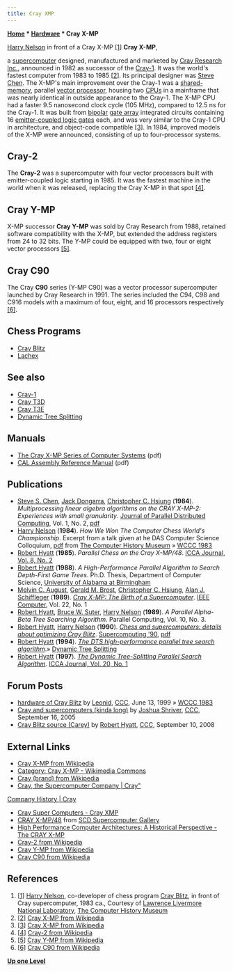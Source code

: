 ```yaml
---
title: Cray XMP
---
```

**[Home](Home "Home") * [Hardware](Hardware "Hardware") * Cray X-MP**

[](http://www.computerhistory.org/chess/full_record.php?iid=stl-431e1a07bbf20) [Harry Nelson](Harry_Nelson "Harry Nelson") in front of a Cray X-MP <a id="cite-note-1" href="#cite-ref-1">[1]</a>
**Cray X-MP**,

a [supercomputer](https://en.wikipedia.org/wiki/Supercomputer) designed, manufactured and marketed by [Cray Research Inc.](https://en.wikipedia.org/wiki/Cray#Cray_Research_Inc._and_Cray_Computer_Corporation:_1972_to_1996), announced in 1982 as successor of the [Cray-1](Cray-1 "Cray-1"). It was the world's fastest computer from 1983 to 1985 <a id="cite-note-2" href="#cite-ref-2">[2]</a>. Its principal designer was [Steve Chen](https://en.wikipedia.org/wiki/Steve_Chen_%28computer_engineer%29). The X-MP's main improvement over the Cray-1 was a [shared-memory](Memory#Shared "Memory"), parallel [vector processor](https://en.wikipedia.org/wiki/Vector_processor), housing two [CPUs](https://en.wikipedia.org/wiki/Central_processing_unit) in a mainframe that was nearly identical in outside appearance to the Cray-1. The X-MP CPU had a faster 9.5 nanosecond clock cycle (105 MHz), compared to 12.5 ns for the Cray-1. It was built from [bipolar](https://en.wikipedia.org/wiki/Bipolar_junction_transistor) [gate array](https://en.wikipedia.org/wiki/Gate_array) integrated circuits containing 16 [emitter-coupled logic gates](https://en.wikipedia.org/wiki/Emitter-coupled_logic) each, and was very similar to the Cray-1 CPU in architecture, and object-code compatible <a id="cite-note-3" href="#cite-ref-3">[3]</a>. In 1984, improved models of the X-MP were announced, consisting of up to four-processor systems.

## Cray-2

The **Cray-2** was a supercomputer with four vector processors built with emitter-coupled logic starting in 1985. It was the fastest machine in the world when it was released, replacing the Cray X-MP in that spot <a id="cite-note-4" href="#cite-ref-4">[4]</a>.

## Cray Y-MP

X-MP successor **Cray Y-MP** was sold by Cray Research from 1988, retained software compatibility with the X-MP, but extended the address registers from 24 to 32 bits. The Y-MP could be equipped with two, four or eight vector processors <a id="cite-note-5" href="#cite-ref-5">[5]</a>.

## Cray C90

The Cray **C90** series (Y-MP C90) was a vector processor supercomputer launched by Cray Research in 1991. The series included the C94, C98 and C916 models with a maximum of four, eight, and 16 processors respectively <a id="cite-note-6" href="#cite-ref-6">[6]</a>.

## Chess Programs

- [Cray Blitz](Cray_Blitz "Cray Blitz")
- [Lachex](Lachex "Lachex")

## See also

- [Cray-1](Cray-1 "Cray-1")
- [Cray T3D](Cray_T3D "Cray T3D")
- [Cray T3E](Cray_T3E "Cray T3E")
- [Dynamic Tree Splitting](Dynamic_Tree_Splitting "Dynamic Tree Splitting")

## Manuals

- [The Cray X-MP Series of Computer Systems](http://archive.computerhistory.org/resources/text/Cray/Cray.X-MP.1985.102646183.pdf) (pdf)
- [CAL Assembly Reference Manual](http://bitsavers.informatik.uni-stuttgart.de/pdf/cray/CAL/2240000B_Prelim_CAL_RefMan_Dec75.pdf) (pdf)

## Publications

- [Steve S. Chen](https://en.wikipedia.org/wiki/Steve_Chen_%28computer_engineer%29), [Jack Dongarra](Mathematician#JDongarra "Mathematician"), [Christopher C. Hsiung](http://dblp.uni-trier.de/pers/hd/h/Hsiung:Christopher_C=) (**1984**). *Multiprocessing linear algebra algorithms on the CRAY X-MP-2: Experiences with small granularity*. [Journal of Parallel Distributed Computing](http://dblp.uni-trier.de/db/journals/jpdc/jpdc1.html#ChenDH84), Vol. 1, No. 2, [pdf](http://www.netlib.org/utk/people/JackDongarra/PAPERS/009_1984_multiprocessing-linear-algebra-algorithms-on-the-cray-x-mp-2.pdf)
- [Harry Nelson](Harry_Nelson "Harry Nelson") (**1984**). *How We Won The Computer Chess World's Championship*. Excerpt from a talk given at he DAS Computer Science Colloquium, [pdf](http://archive.computerhistory.org/projects/chess/related_materials/text/3-1%20and%203-2.Nelson-Harry.Cray-Blitz.How_we_won.Jan-1984/Nelson-Harry.Cray-Blitz.How_we_won.Jan-1984.062303020.pdf) from [The Computer History Museum](The_Computer_History_Museum "The Computer History Museum") » [WCCC 1983](WCCC_1983 "WCCC 1983")
- [Robert Hyatt](Robert_Hyatt "Robert Hyatt") (**1985**). *Parallel Chess on the Cray X-MP/48*. [ICCA Journal, Vol. 8, No. 2](ICGA_Journal#8_2 "ICGA Journal")
- [Robert Hyatt](Robert_Hyatt "Robert Hyatt") (**1988**). *A High-Performance Parallel Algorithm to Search Depth-First Game Trees*. Ph.D. Thesis, Department of Computer Science, [University of Alabama at Birmingham](University_of_Alabama_at_Birmingham "University of Alabama at Birmingham")
- [Melvin C. August](http://dblp.uni-trier.de/pers/hc/a/August:Melvin_C=), [Gerald M. Brost](http://dblp.uni-trier.de/pers/hc/b/Brost:Gerald_M=), [Christopher C. Hsiung](http://dblp.uni-trier.de/pers/hd/h/Hsiung:Christopher_C=), [Alan J. Schiffleger](http://dblp.uni-trier.de/pers/hc/s/Schiffleger:Alan_J=) (**1989**). *[Cray X-MP: The Birth of a Supercomputer](http://dl.acm.org/citation.cfm?id=58557)*. [IEEE Computer](IEEE#Computer "IEEE"), Vol. 22, No. 1
- [Robert Hyatt](Robert_Hyatt "Robert Hyatt"), [Bruce W. Suter](Bruce_W._Suter "Bruce W. Suter"), [Harry Nelson](Harry_Nelson "Harry Nelson") (**1989**). *A Parallel Alpha-Beta Tree Searching Algorithm*. Parallel Computing, Vol. 10, No. 3.
- [Robert Hyatt](Robert_Hyatt "Robert Hyatt"), [Harry Nelson](Harry_Nelson "Harry Nelson") (**1990**). *[Chess and supercomputers: details about optimizing Cray Blitz](http://ieeexplore.ieee.org/document/130041/)*. [Supercomputing '90](http://ieeexplore.ieee.org/xpl/mostRecentIssue.jsp?punumber=297), [pdf](http://archive.computerhistory.org/projects/chess/related_materials/text/3-2.IEEE/chess_and_supercomputers.hyatt_nelson.062303027.pdf)
- [Robert Hyatt](Robert_Hyatt "Robert Hyatt") (**1994**). *[The DTS high-performance parallel tree search algorithm](http://www.craftychess.com/hyatt/search.html)*.» [Dynamic Tree Splitting](Dynamic_Tree_Splitting "Dynamic Tree Splitting")
- [Robert Hyatt](Robert_Hyatt "Robert Hyatt") (**1997**). *[The Dynamic Tree-Splitting Parallel Search Algorithm](http://www.craftychess.com/hyatt/search.html)*. [ICCA Journal, Vol. 20, No. 1](ICGA_Journal#20_1 "ICGA Journal")

## Forum Posts

- [hardware of Cray Blitz](https://www.stmintz.com/ccc/index.php?id=55521) by [Leonid](Leonid_Liberman "Leonid Liberman"), [CCC](CCC "CCC"), June 13, 1999 » [WCCC 1983](WCCC_1983 "WCCC 1983")
- [Cray and supercomputers (kinda long)](https://www.stmintz.com/ccc/index.php?id=449945) by [Joshua Shriver](index.php?title=Joshua_Shriver&action=edit&redlink=1 "Joshua Shriver (page does not exist)"), [CCC](CCC "CCC"), September 16, 2005
- [Cray Blitz source (Carey)](http://www.talkchess.com/forum/viewtopic.php?topic_view=threads&p=216685&t=23616) by [Robert Hyatt](Robert_Hyatt "Robert Hyatt"), [CCC](CCC "CCC"), September 10, 2008

## External Links

- [Cray X-MP from Wikipedia](https://en.wikipedia.org/wiki/Cray_X-MP)
- [Category: Cray X-MP - Wikimedia Commons](https://commons.wikimedia.org/wiki/Category:Cray_X-MP)
- [Cray (brand) from Wikipedia](https://en.wikipedia.org/wiki/Cray)
- [Cray, the Supercomputer Company | Cray"](http://www.cray.com/)

[Company History | Cray](http://www.cray.com/company/history)

- [Cray Super Computers - Cray XMP](http://www.craysupercomputers.com/crayXMP.htm)
- [CRAY X-MP/48](https://www.cisl.ucar.edu/computers/gallery/cray/xmp.jsp) from [SCD Supercomputer Gallery](https://www.cisl.ucar.edu/computers/gallery/index.jsp)
- [High Performance Computer Architectures: A Historical Perspective - The CRAY X-MP](http://homepages.inf.ed.ac.uk/cgi/rni/comp-arch.pl?Vect/cray-xmp.html,Vect/cray-xmp.gif,Vect/menu-crx.html)
- [Cray-2 from Wikipedia](https://en.wikipedia.org/wiki/Cray-2)
- [Cray Y-MP from Wikipedia](https://en.wikipedia.org/wiki/Cray_Y-MP)
- [Cray C90 from Wikipedia](https://en.wikipedia.org/wiki/Cray_C90)

## References

1. <a id="cite-ref-1" href="#cite-note-1">[1]</a> [Harry Nelson](Harry_Nelson "Harry Nelson"), co-developer of chess program [Cray Blitz](Cray_Blitz "Cray Blitz"), in front of Cray supercomputer, 1983 ca., Courtesy of [Lawrence Livermore National Laboratory](Lawrence_Livermore_National_Laboratory "Lawrence Livermore National Laboratory"), [The Computer History Museum](The_Computer_History_Museum "The Computer History Museum")
1. <a id="cite-ref-2" href="#cite-note-2">[2]</a> [Cray X-MP from Wikipedia](https://en.wikipedia.org/wiki/Cray_X-MP)
1. <a id="cite-ref-3" href="#cite-note-3">[3]</a>  [Cray X-MP from Wikipedia](https://en.wikipedia.org/wiki/Cray_X-MP)
1. <a id="cite-ref-4" href="#cite-note-4">[4]</a> [Cray-2 from Wikipedia](https://en.wikipedia.org/wiki/Cray-2)
1. <a id="cite-ref-5" href="#cite-note-5">[5]</a> [Cray Y-MP from Wikipedia](https://en.wikipedia.org/wiki/Cray_Y-MP)
1. <a id="cite-ref-6" href="#cite-note-6">[6]</a> [Cray C90 from Wikipedia](https://en.wikipedia.org/wiki/Cray_C90)

**[Up one Level](Hardware "Hardware")**


